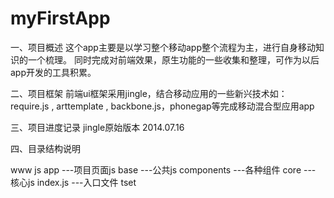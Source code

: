 myFirstApp
==========

一、项目概述
这个app主要是以学习整个移动app整个流程为主，进行自身移动知识的一个梳理。
同时完成对前端效果，原生功能的一些收集和整理，可作为以后app开发的工具积累。

二、项目框架
前端ui框架采用jingle，结合移动应用的一些新兴技术如：require.js , arttemplate , backbone.js，phonegap等完成移动混合型应用app

三、项目进度记录
jingle原始版本 2014.07.16

四、目录结构说明

   www
      js
         app ---项目页面js
         base ---公共js
         components ---各种组件
         core --- 核心js
      index.js ---入口文件
tset
